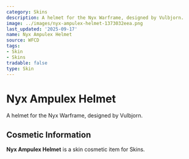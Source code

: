 ```yaml
---
category: Skins
description: A helmet for the Nyx Warframe, designed by Vulbjorn.
image: ../images/nyx-ampulex-helmet-1373032eea.png
last_updated: '2025-09-17'
name: Nyx Ampulex Helmet
source: WFCD
tags:
- Skin
- Skins
tradable: false
type: Skin
---
```


# Nyx Ampulex Helmet

A helmet for the Nyx Warframe, designed by Vulbjorn.

## Cosmetic Information

**Nyx Ampulex Helmet** is a skin cosmetic item for Skins.

